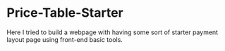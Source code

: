 # Price-Table-Starter
Here I tried to build a webpage with having some sort of starter payment layout page using front-end basic tools.
